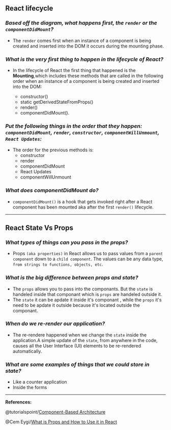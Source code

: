 ## **React lifecycle**

### ***Based off the diagram, what happens first, the `render` or the `componentDidMount`?***


- The `render` comes first when an instance of a component is being created and inserted into the DOM it occurs during the mounting phase.

### ***What is the very first thing to happen in the lifecycle of React?***

- In the lifecycle of React the first thing that happened is the **Mounting**,which includes these methods that are called in the following order when an instance of a component is being created and inserted into the DOM:

   - constructor()
   - static getDerivedStateFromProps()
    - render()
    - componentDidMount().

### ***Put the following things in the order that they happen: `componentDidMount`, `render`, `constructor`, `componentWillUnmount`, `React Updates`:***

- The order for the previous methods is:
   - constructor
   - render
   - componentDidMount
   - React Updates
   - componentWillUnmount
 

### ***What does componentDidMount do?***

- `componentDidMount()` is a hook that gets invoked right after a React component has been mounted aka after the first `render()` lifecycle.

---------------------------------------------------

## **React State Vs Props**

### ***What types of things can you pass in the props?***

- Props `(aka properties)` in React allows us to pass values from a `parent component` down to a `child component`. The values can be any data type, `from strings to functions, objects, etc`.

### ***What is the big difference between props and state?***

- The `props` allows you to pass into the componants. But the `state` is handeled inside that componant which is `props` are handeled outside it.
- The `state` it can be apdate it inside it's componant , while the `props` it's need to be apdate it outside because it's located outside the componant.

### ***When do we re-render our application?***

- The re-rendere happened when we change the `state` inside the application.A simple update of the `state`, from anywhere in the code, causes all the User Interface (UI) elements to be re-rendered automatically.

### ***What are some examples of things that we could store in state?***

- Like a counter application 
- Inside the forms

------------------------------------------------------------------------------------------------------


**References:**

@tutorialspoint/[Component-Based Architecture
](https://www.tutorialspoint.com/software_architecture_design/component_based_architecture.htm)


@Cem Eygi/[What is Props and How to Use it in React
](https://itnext.io/what-is-props-and-how-to-use-it-in-react-da307f500da0)